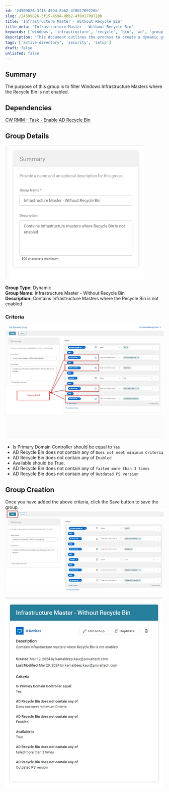 ```yaml
---
id: '24509826-3f15-4594-8bb2-4f801709720b'
slug: /24509826-3f15-4594-8bb2-4f801709720b
title: 'Infrastructure Master - Without Recycle Bin'
title_meta: 'Infrastructure Master - Without Recycle Bin'
keywords: ['windows', 'infrastructure', 'recycle', 'bin', 'ad', 'group', 'criteria']
description: 'This document outlines the process to create a dynamic group in ConnectWise RMM that filters Infrastructure Masters where the Recycle Bin is not enabled. It includes criteria for the group and dependencies for enabling the AD Recycle Bin.'
tags: ['active-directory', 'security', 'setup']
draft: false
unlisted: false
---
```


## Summary

The purpose of this group is to filter Windows Infrastructure Masters where the Recycle Bin is not enabled.

## Dependencies

[CW RMM - Task - Enable AD Recycle Bin](/docs/bb53445d-532a-4ec4-b4c5-3f8d0610d6f7)

## Group Details

![Image](../../../static/img/docs/24509826-3f15-4594-8bb2-4f801709720b/image_1_1.webp)

**Group Type:** Dynamic  
**Group Name:** Infrastructure Master - Without Recycle Bin  
**Description:** Contains Infrastructure Masters where the Recycle Bin is not enabled  

### Criteria

![Image](../../../static/img/docs/24509826-3f15-4594-8bb2-4f801709720b/image_2_1.webp)

- Is Primary Domain Controller should be equal to `Yes`
- AD Recycle Bin does not contain any of `Does not meet minimum Criteria`
- AD Recycle Bin does not contain any of `Enabled`
- Available should be True.
- AD Recycle Bin does not contain any of `failed more than 3 times`
- AD Recycle Bin does not contain any of `Outdated PS version`

## Group Creation

Once you have added the above criteria, click the Save button to save the group.  
![Image](../../../static/img/docs/24509826-3f15-4594-8bb2-4f801709720b/image_3.webp)

![Image](../../../static/img/docs/24509826-3f15-4594-8bb2-4f801709720b/image_4.webp)

